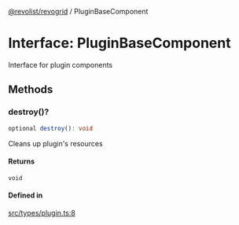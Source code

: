 [@revolist/revogrid](README.md) / PluginBaseComponent

# Interface: PluginBaseComponent

Interface for plugin components

## Methods

### destroy()?

```ts
optional destroy(): void
```

Cleans up plugin's resources

#### Returns

`void`

#### Defined in

[src/types/plugin.ts:8](https://github.com/revolist/revogrid/blob/a849a2bedd405f9be6994ce2465b998f17fd214c/src/types/plugin.ts#L8)
